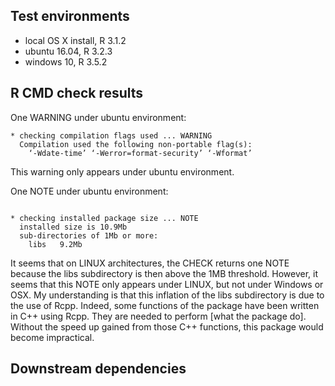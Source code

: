 ## Test environments
* local OS X install, R 3.1.2
* ubuntu 16.04, R 3.2.3
* windows 10, R 3.5.2

## R CMD check results

One WARNING under ubuntu environment:
```
* checking compilation flags used ... WARNING
  Compilation used the following non-portable flag(s):
    ‘-Wdate-time’ ‘-Werror=format-security’ ‘-Wformat’
```
This warning only appears under ubuntu environment.

One NOTE under ubuntu environment:
```

* checking installed package size ... NOTE
  installed size is 10.9Mb
  sub-directories of 1Mb or more:
    libs   9.2Mb
```
It seems that on LINUX architectures, the CHECK returns one NOTE because the libs subdirectory is then above the 1MB threshold. However, it seems that this NOTE only appears under LINUX, but not under Windows or OSX.
My understanding is that this inflation of the libs subdirectory is due to the use of Rcpp. Indeed, some functions of the package have been written in C++ using Rcpp. They are needed to perform [what the package do]. Without the speed up gained from those C++ functions, this package would become impractical.


## Downstream dependencies

